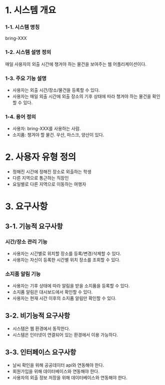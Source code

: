 # 1. 시스템 개요

### 1-1. 시스템 명칭

bring-XXX

### 1-2. 시스템 설명 정의

매일 사용자의 외출 시간에 챙겨야 하는 물건을 보여주는 웹 어플리케이션이다. 

### 1-3. 주요 기능 설명

- 사용자는 외출 시간/장소/물건을 등록할 수 있다.
- 사용자는 매일 외출 시간에 외출 장소의 기후 상태에 따라 챙겨야 하는 물건을 확인할 수 있다.

### 1-4. 용어 정의

- 사용자: bring-XXX를 사용하는 사람.
- 소지품: 챙겨야 할 물건. 우산, 마스크, 양산이 있다.


# 2. 사용자 유형 정의

- 정해진 시간에 정해진 장소로 외출하는 학생
- 다른 지역으로 통근하는 직장인
- 요일별로 다른 지역으로 이동하는 여행자


# 3. 요구사항

## 3-1. 기능적 요구사항

### 시간/장소 관리 기능
- 사용자는 시간별로 위치할 장소를 등록/변경/삭제할 수 있다.
- 사용자는 자신이 등록한 시간별 위치 장소를 조회할 수 있다.


### 소지품 알림 기능

- 사용자는 기후 상태에 따라 알림을 받을 소지품을 등록할 수 있다.
- 소지품 알림은 대시보드에서 확인할 수 있다.
- 사용자는 현재 시간 이후의 소지품 알림만 확인할 수 있다.


## 3-2. 비기능적 요구사항

- 시스템은 웹 환경에서 동작한다. 
- 시스템은 인터넷이 연결되어 있는 환경에서 이용 가능하다. 


## 3-3. 인터페이스 요구사항

- 날씨 확인을 위해 공공데이터 api와 연동해야 한다.
- 회원가입을 위해 데이터베이스와 연동해야 한다.
- 사용자의 외출 정보 저장을 위해 데이터베이스와 연동해야 한다.